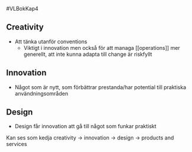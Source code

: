 #VLBokKap4
## Creativity
- Att tänka utanför conventions
	- Viktigt i innovation men också för att managa [[operations]] mer generellt, att inte kunna adapta till change är riskfyllt

## Innovation
- Något som är nytt, som förbättrar prestanda/har potential till praktiska användningsområden

## Design
- Design får innovation att gå till något som funkar praktiskt

Kan ses som kedja creativity -> innovation -> design -> products and services

